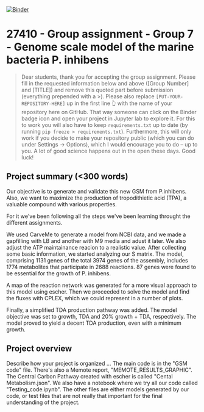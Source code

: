 [![Binder](https://mybinder.org/badge_logo.svg)](https://mybinder.org/v2/gh/27410/https://github.com/27410/group-assignment-2021-group_7_p_inhibens_gsm.git/main)

# 27410 - Group assignment - Group 7 - Genome scale model of the marine bacteria P. inhibens

> Dear students, thank you for accepting the group assignment. Please fill in the
> requested information below and above ([Group Number] and [TITLE]) and remove this quoted part before submission (everything prepended with a >).
> Please also replace `[PUT-YOUR-REPOSITORY-HERE]` up in the first line 👆 with the name of your repository here on GitHub.
> That way someone can click on the Binder badge icon and open your project in Jupyter lab to explore it.
> For this to work you will also have to keep `requirements.txt` up to date (by running `pip freeze > requirements.txt`).
> Furthermore, this will only work if you decide to make your repository public (which you can do under Settings -> Options),
> which I would encourage you to do – up to you. A lot of good science happens out in the open these days.
> Good luck!

## Project summary (<300 words)
Our objective is to generate and validate this new GSM from P.inhibens. Also, we want to maximize the production of tropodithietic acid (TPA), a valuable compound with various properties.

For it we've been following all the steps we've been learning throught the different assignments.

We used CarveMe to generate a model from NCBI data, and we made a gapfilling with LB and another with M9 media and adust it later.
We also adjust the ATP maintainance reacion to a realistic value.
After collecting some basic information, we started analyzing our S matrix. The model, comprising 1131 genes of the total 3974 genes of the assembly, includes 1774 metabolites that participate in 2688 reactions. 87 genes were found to be essential for the growth of P. inhibens.

A map of the reaction network was generated for a more visual approach to this model using escher.
Then we proceeded to solve the model and find the fluxes with CPLEX, which we could represent in a number of plots.

Finally, a simplified TDA production pathway was added. The model objective was set to growth, TDA and 20% growth + TDA, respectively. The model proved to yield a decent TDA production, even with a minimum growth.

## Project overview
Describe how your project is organized ...
The main code is in the "GSM code" file. There's also a Memote report, "MEMOTE_RESULTS_GRAPHIC".  The Central Carbon Pathway created with escher is called "Cental Metabolism.json". We also have a notebook where we try all our code called "Testing_code.ipynb". The other files are either models generated by our code, or test files that are not really that important for the final understanding of the project.
